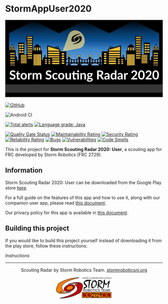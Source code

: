 # StormAppUser2020
![Scouting Radar Banner Logo](images/bannerlogo.jpg)

[![GitHub](https://img.shields.io/github/license/2729StormRobotics/StormAppUser2020)](https://opensource.org/licenses/Apache-2.0)

![Android CI](https://github.com/2729StormRobotics/StormAppUser2020/workflows/Android%20CI/badge.svg)

[![Total alerts](https://img.shields.io/lgtm/alerts/g/2729StormRobotics/StormAppUser2020.svg?logo=lgtm&logoWidth=18)](https://lgtm.com/projects/g/2729StormRobotics/StormAppUser2020/alerts/)
[![Language grade: Java](https://img.shields.io/lgtm/grade/java/g/2729StormRobotics/StormAppUser2020.svg?logo=lgtm&logoWidth=18)](https://lgtm.com/projects/g/2729StormRobotics/StormAppUser2020/context:java)

[![Quality Gate Status](https://sonarcloud.io/api/project_badges/measure?project=2729StormRobotics_StormAppUser2020&metric=alert_status)](https://sonarcloud.io/dashboard?id=2729StormRobotics_StormAppUser2020)
[![Maintainability Rating](https://sonarcloud.io/api/project_badges/measure?project=2729StormRobotics_StormAppUser2020&metric=sqale_rating)](https://sonarcloud.io/dashboard?id=2729StormRobotics_StormAppUser2020)
[![Security Rating](https://sonarcloud.io/api/project_badges/measure?project=2729StormRobotics_StormAppUser2020&metric=security_rating)](https://sonarcloud.io/dashboard?id=2729StormRobotics_StormAppUser2020)
[![Reliability Rating](https://sonarcloud.io/api/project_badges/measure?project=2729StormRobotics_StormAppUser2020&metric=reliability_rating)](https://sonarcloud.io/dashboard?id=2729StormRobotics_StormAppUser2020)
[![Bugs](https://sonarcloud.io/api/project_badges/measure?project=2729StormRobotics_StormAppUser2020&metric=bugs)](https://sonarcloud.io/dashboard?id=2729StormRobotics_StormAppUser2020)
[![Vulnerabilities](https://sonarcloud.io/api/project_badges/measure?project=2729StormRobotics_StormAppUser2020&metric=vulnerabilities)](https://sonarcloud.io/dashboard?id=2729StormRobotics_StormAppUser2020)
[![Code Smells](https://sonarcloud.io/api/project_badges/measure?project=2729StormRobotics_StormAppUser2020&metric=code_smells)](https://sonarcloud.io/dashboard?id=2729StormRobotics_StormAppUser2020)

This is the project for __Storm Scouting Radar 2020: User__, a scouting app for FRC developed by Storm Robotics (FRC 2729).  
## Information
Storm Scouting Radar 2020: User can be downloaded from the Google Play store [here](https://play.google.com/store/apps/details?id=org.stormroboticsnj.stormuserradar2020).  

For a full guide on the features of this app and how to use it, along with our companion user app, please read [this document](https://drive.google.com/open?id=1DC6P04GL2XGpKgMuIIIKCxcjumR6969DBRzcdnnvy1M).  

Our privacy policy for this app is available in [this document](https://drive.google.com/open?id=1idS47kKq3S2VYLtCiDZjSrfgSt8Tx8WlA5nZeTagNvg).  

## Building this project
If you would like to build this project yourself instead of downloading it from the play store, follow these instructions:  

_Instructions_  

---

<p align="center">Scouting Radar by Storm Robotics Team. <a href="stormroboticsnj.org">stormroboticsnj.org</a>  </p>  

<p align="center"><img src="images/stormlogosmall.png" alt="Storm Logo"></p>
